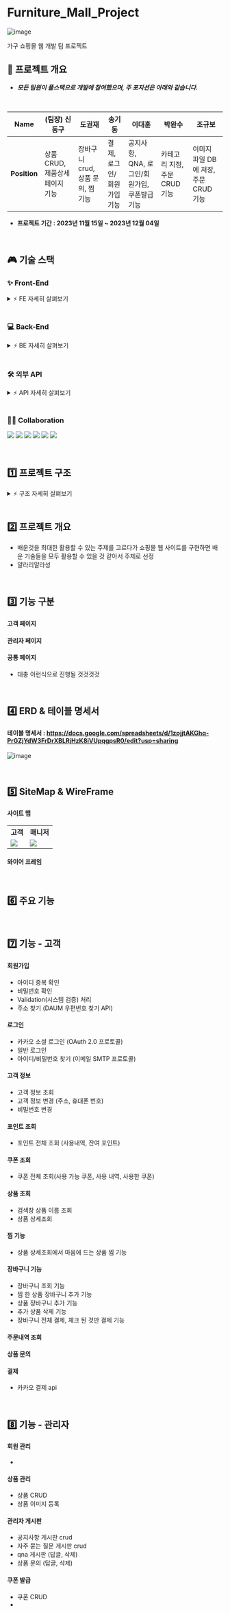 # Furniture_Mall_Project
![image](https://github.com/shsh99/Furniture_Mall_Project/assets/134079624/e345ed1e-88a5-473d-8a52-389513e7d75a)



가구 쇼핑몰 웹 개발 팀 프로젝트 
<br>

## 🚀 프로젝트 개요
- ***모든 팀원이 풀스택으로 개발에 참여했으며, 주 포지션은 아래와 같습니다.***
<br>

|   Name   |(팀장) 신동구  | 도권재 | 송기동 | 이대훈 | 박완수 | 조규보 |
| :------: | --- | --- | --- | --- | --- |--- |
| **Position** |상품 CRUD, 제품상세페이지 기능 |장바구니 crud, 상품 문의, 찜 기능 |결제, 로그인/회원가입 기능 |공지사항, QNA, 로그인/회원가입, 쿠폰발급 기능 |카테고리 지정, 주문 CRUD 기능 |이미지 파일 DB에 저장, 주문 CRUD 기능 |


- **프로젝트 기간 : 2023년 11월 15일 ~ 2023년 12월 04일**


<br>

## 🎮 기술 스택

### ✨ Front-End

<details>
    <summary>⚡️ FE 자세히 살펴보기</summary>
    <br>
    <ul>
        <li>bootstrap : 5.2 </li>
        <li>HTML5 </li>
        <li>CSS3 </li>
        <li>JavaScript :  </li>
        <li>TypeScript :  </li>
        <li>React :  </li>
       
    </ul>
</details>

  <br>

### 💻 Back-End

<details>
      <summary>⚡️ BE 자세히 살펴보기</summary>
      <br>
      <ul>
          <li>springboot : 2.7.17  </li>
          <li>SQL : </li>
          <li>jdk : 11.0.20  </li>
          <li>java : 11  </li>
<!--           <li>lombok </li>
          <li>MyBatis </li> -->
          <li>JSP </li>
<!--           <li>BCrypt HASH </li>
          <li>Apache Tomcat : 9.0 </li> -->
      </ul>
  </details>
  
  <br>
  
### 🛠 외부 API

<details>
      <summary>⚡️ API 자세히 살펴보기</summary>
      <br>
      <ul>
<!--           <li>카카오 소셜 로그인 API (OAuth 2.0 프로토콜)</li>
          <li>카카오페이 API</li>
          <li>이메일 전송 API (네이버 SMTP 프로토콜)</li>
          <li>구글 맵 API</li>
          <li>CoolSMS API</li>
          <li>DAUM 우편번호 찾기 API</li>
          <li>국가 코드 OPEN API</li> -->
      </ul>
</details>

  <br>


### 🙌🏻 Collaboration
<img src="https://img.shields.io/badge/JavaScript-F7DF1E?style=flat&logo=Jira&logoColor=white"/> <img src="https://img.shields.io/badge/SpringBoot-6DB33F?style=flat&logo=Slack&logoColor=white"/> <img src="https://img.shields.io/badge/Github-181717?style=flat&logo=Github&logoColor=white"/> <img src="https://img.shields.io/badge/SQL-4479A1?style=flat&logo=Notion&logoColor=white"/> <img 
src="https://img.shields.io/badge/CSS3-1572B6?style=flat&logo=Notion&logoColor=white"/> <img src="https://img.shields.io/badge/HTML5-E34F26?style=flat&logo=Notion&logoColor=white"/>


<br>

## 1️⃣ 프로젝트 구조

<details>
    <summary>⚡️ 구조 자세히 살펴보기</summary> 
</details>

<br>

## 2️⃣ 프로젝트 개요
- 배운것을 최대한 활용할 수 있는 주제를 고르다가 쇼핑몰 웹 사이트를 구현하면 배운 기술들을 모두 활용할 수 있을 것 같아서 주제로 선정
- 얄라리얄라성

<br>

## 3️⃣ 기능 구분

#### 고객 페이지

#### 관리자 페이지

#### 공통 페이지

- 대충 이런식으로 진행될 것것것것


<br>

## 4️⃣ ERD & 테이블 명세서
#### 테이블 명세서 : https://docs.google.com/spreadsheets/d/1zpjjtAKGhq-PrGZjYdW3FrDrXBLRjHzK8iVUpqgpsR0/edit?usp=sharing

![image](https://github.com/shsh99/Furniture_Mall_Project/assets/134079624/993b9038-335d-465f-b4d3-aeaf0915e5b9)


<br>

## 5️⃣ SiteMap & WireFrame

#### 사이트 맵
<table>
<tr>
 <td> <b>고객</b></td>
 <td> <b>매니저</b></td>
 </tr>
<tr>
<td><img src="https://github.com/shsh99/Furniture_Mall_Project/assets/134079624/7fa1b7e8-92e9-4b48-a465-645e02d84e1c"
        ></td>
<td><img src="https://github.com/shsh99/Furniture_Mall_Project/assets/134079624/d8a42127-feed-4696-a252-ccb1661669b1"
></td>
</tr>
</table>

#### 와이어 프레임

<br>

## 6️⃣ 주요 기능

<br>

## 7️⃣ 기능 - 고객

#### 회원가입
- 아이디 중복 확인
- 비밀번호 확인
- Validation(시스템 검증) 처리
- 주소 찾기 (DAUM 우편번호 찾기 API)

#### 로그인
- 카카오 소셜 로그인 (OAuth 2.0 프로토콜)
- 일반 로그인
- 아이디/비밀번호 찾기 (이메일 SMTP 프로토콜)

#### 고객 정보
- 고객 정보 조회
- 고객 정보 변경 (주소, 휴대폰 번호)
- 비밀번호 변경

#### 포인트 조회
- 포인트 전체 조회 (사용내역, 잔여 포인트)

#### 쿠폰 조회
- 쿠폰 전체 조회(사용 가능 쿠폰, 사용 내역, 사용한 쿠폰)

#### 상품 조회
- 검색창 상품 이름 조회
- 상품 상세조회

#### 찜 기능
- 상품 상세조회에서 마음에 드는 상품 찜 기능

#### 장바구니 기능
- 장바구니 조회 기능
- 찜 한 상품 장바구니 추가 기능
- 상품 장바구니 추가 기능
- 추가 상품 삭제 기능
- 장바구니 전체 결제, 체크 된 것만 결제 기능

#### 주문내역 조회

#### 상품 문의

#### 결제 
- 카카오 결제 api

<br>

## 8️⃣ 기능 - 관리자

#### 회원 관리
-

#### 상품 관리
- 상품 CRUD
- 상품 이미지 등록

#### 관리자 게시판
- 공지사항 게시판 crud
- 자주 묻는 질문 게시판 crud
- qna 게시판 (답글, 삭제)
- 상품 문의 (답글, 삭제)

#### 쿠폰 발급
- 쿠폰 CRUD
-
